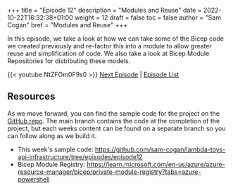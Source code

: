 +++
title = "Episode 12"
description = "Modules and Reuse"
date = 2022-10-22T16:32:38+01:00
weight = 12
draft = false
toc = false
author = "Sam Cogan"
bref = "Modules and Reuse"
+++

In this episode, we take a look at how we can take some of the Bicep code we created previously and re-factor this into a module to allow greater reuse and simplification of code. We also take a look at Bicep Module Repositories for distributing these models.

{{< youtube  NtZFOm0F9s0 >}}
[Next Episode](/docs/episode-13) | [Episode List](/docs)

## Resources

As we move forward, you can find the sample code for the project on the  [GitHub repo](https://github.com/sam-cogan/lambda-toys-api-infrastructure/). The main branch contains the code at the completion of the project, but each weeks content can be found on a separate branch so you can follow along as we build it.

- This week's sample code:  https://github.com/sam-cogan/lambda-toys-api-infrastructure/tree/episodes/episode12
- Bicep Module Registry: https://learn.microsoft.com/en-us/azure/azure-resource-manager/bicep/private-module-registry?tabs=azure-powershell
